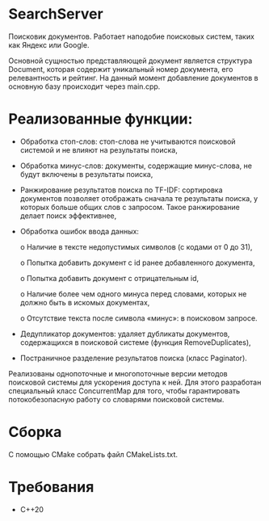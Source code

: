 # SearchServer
Поисковик документов. Работает наподобие поисковых систем, таких как Яндекс или Google.

Основной сущностью представляющей документ является структура Document, которая содержит уникальный номер документа, его релевантность и рейтинг. На данный момент добавление документов в основную базу происходит через main.cpp.

# Реализованные функции:

*	Обработка стоп-слов: стоп-слова не учитываются поисковой системой и не влияют на результаты поиска,

*	Обработка минус-слов: документы, содержащие минус-слова, не будут включены в результаты поиска,

*	Ранжирование результатов поиска по TF-IDF: сортировка документов позволяет отображать сначала те результаты поиска, у которых больше общих слов с запросом. Такое ранжирование делает поиск эффективнее,

*	Обработка ошибок ввода данных:

       o	Наличие в тексте недопустимых символов (с кодами от 0 до 31),
   
       o	Попытка добавить документ c id ранее добавленного документа,
   
       o	Попытка добавить документ с отрицательным id,
   
       o	Наличие более чем одного минуса перед словами, которых не должно быть в искомых документах,
   
       o	Отсутствие текста после символа «минус»: в поисковом запросе.
   
*	Дедупликатор документов: удаляет дубликаты документов, содержащихся в поисковой системе (функция RemoveDuplicates),

*	Постраничное разделение результатов поиска (класс Paginator).



Реализованы однопоточные и многопоточные версии методов поисковой системы для ускорения доступа к ней. Для этого разработан специальный класс ConcurrentMap для того, чтобы гарантировать потокобезопасную работу со словарями поисковой системы.

# Сборка

С помощью CMake собрать файл CMakeLists.txt.

# Требования

* C++20
